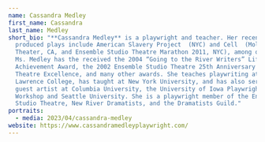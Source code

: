 ```yaml
---
name: Cassandra Medley
first_name: Cassandra
last_name: Medley
short_bio: "**Cassandra Medley** is a playwright and teacher. Her recently
  produced plays include American Slavery Project  (NYC) and Cell  (Molelo
  Theater, CA, and Ensemble Studio Theatre Marathon 2011, NYC), among others.
  Ms. Medley has the received the 2004 “Going to the River Writers” Life
  Achievement Award, the 2002 Ensemble Studio Theatre 25th Anniversary Award for
  Theatre Excellence, and many other awards. She teaches playwriting at Sarah
  Lawrence College, has taught at New York University, and has also served as
  guest artist at Columbia University, the University of Iowa Playwrights
  Workshop and Seattle University. She is a playwright member of the Ensemble
  Studio Theatre, New River Dramatists, and the Dramatists Guild."
portraits:
  - media: 2023/04/cassandra-medley
website: https://www.cassandramedleyplaywright.com/
---
```

